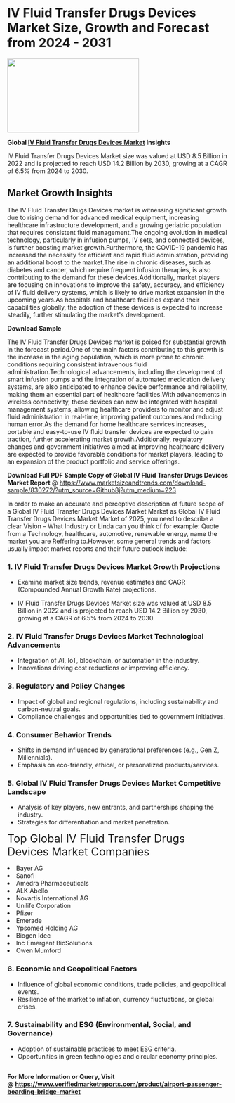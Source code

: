 <H1>IV Fluid Transfer Drugs Devices Market Size, Growth and Forecast from 2024 - 2031</H1><img class="aligncenter size-medium wp-image-584254" src="https://thirdeyenews.in/wp-content/uploads/2024/09/Global-Market-Research-300x168.jpeg" alt="" width="300" height="168" /><p><strong>Global&nbsp;<a href="https://www.marketsizeandtrends.com/download-sample/830272/?utm_source=Github8j?utm_medium=223">IV Fluid Transfer Drugs Devices Market</a> Insights</strong></p><p>IV Fluid Transfer Drugs Devices Market size was valued at USD 8.5 Billion in 2022 and is projected to reach USD 14.2 Billion by 2030, growing at a CAGR of 6.5% from 2024 to 2030.</p><p><h2>Market Growth Insights</h2> <p>The IV Fluid Transfer Drugs Devices market is witnessing significant growth due to rising demand for advanced medical equipment, increasing healthcare infrastructure development, and a growing geriatric population that requires consistent fluid management.The ongoing evolution in medical technology, particularly in infusion pumps, IV sets, and connected devices, is further boosting market growth.Furthermore, the COVID-19 pandemic has increased the necessity for efficient and rapid fluid administration, providing an additional boost to the market.The rise in chronic diseases, such as diabetes and cancer, which require frequent infusion therapies, is also contributing to the demand for these devices.Additionally, market players are focusing on innovations to improve the safety, accuracy, and efficiency of IV fluid delivery systems, which is likely to drive market expansion in the upcoming years.As hospitals and healthcare facilities expand their capabilities globally, the adoption of these devices is expected to increase steadily, further stimulating the market's development.</p> <p><strong>Download Sample</strong></p> <p>The IV Fluid Transfer Drugs Devices market is poised for substantial growth in the forecast period.One of the main factors contributing to this growth is the increase in the aging population, which is more prone to chronic conditions requiring consistent intravenous fluid administration.Technological advancements, including the development of smart infusion pumps and the integration of automated medication delivery systems, are also anticipated to enhance device performance and reliability, making them an essential part of healthcare facilities.With advancements in wireless connectivity, these devices can now be integrated with hospital management systems, allowing healthcare providers to monitor and adjust fluid administration in real-time, improving patient outcomes and reducing human error.As the demand for home healthcare services increases, portable and easy-to-use IV fluid transfer devices are expected to gain traction, further accelerating market growth.Additionally, regulatory changes and government initiatives aimed at improving healthcare delivery are expected to provide favorable conditions for market players, leading to an expansion of the product portfolio and service offerings.<p><span class=""><strong>Download Full PDF Sample Copy of Global IV Fluid Transfer Drugs Devices Market Report</strong> @ <a href="https://www.marketsizeandtrends.com/download-sample/830272/?utm_source=Github8j?utm_medium=223" target="_blank">https://www.marketsizeandtrends.com/download-sample/830272/?utm_source=Github8j?utm_medium=223</a></span></p><p>In order to make an accurate and perceptive description of future scope of a Global&nbsp;IV Fluid Transfer Drugs Devices Market Market as Global&nbsp;IV Fluid Transfer Drugs Devices Market Market of 2025, you need to describe a clear Vision &ndash; What Industry or Linda can you think of for example: Quote from a Technology, healthcare, automotive, renewable energy, name the market you are Reffering to.However, some general trends and factors usually impact market reports and their future outlook include:</p><h3>1.&nbsp;<strong>IV Fluid Transfer Drugs Devices Market Growth Projections</strong></h3><ul><li>Examine market size trends, revenue estimates and CAGR (Compounded Annual Growth Rate) projections.</li><li><p>IV Fluid Transfer Drugs Devices Market size was valued at USD 8.5 Billion in 2022 and is projected to reach USD 14.2 Billion by 2030, growing at a CAGR of 6.5% from 2024 to 2030.</p></li></ul><h3>2.&nbsp;<strong>IV Fluid Transfer Drugs Devices Market Technological Advancements</strong></h3><ul><li>Integration of AI, IoT, blockchain, or automation in the industry.</li><li>Innovations driving cost reductions or improving efficiency.</li></ul><h3>3.&nbsp;<strong>Regulatory and Policy Changes</strong></h3><ul><li>Impact of global and regional regulations, including sustainability and carbon-neutral goals.</li><li>Compliance challenges and opportunities tied to government initiatives.</li></ul><h3>4.&nbsp;<strong>Consumer Behavior Trends</strong></h3><ul><li>Shifts in demand influenced by generational preferences (e.g., Gen Z, Millennials).</li><li>Emphasis on eco-friendly, ethical, or personalized products/services.</li></ul><h3>5.&nbsp;<strong>Global IV Fluid Transfer Drugs Devices Market Competitive Landscape</strong></h3><ul><li>Analysis of key players, new entrants, and partnerships shaping the industry.</li><li>Strategies for differentiation and market penetration.</li></ul><p data-pm-slice="1 1 []"><span style="color: inherit; font-family: inherit; font-size: 25px;">Top Global IV Fluid Transfer Drugs Devices Market Companies</span></p><div class="" data-test-id=""><p><li> Bayer AG</li><li> Sanofi</li><li> Amedra Pharmaceuticals</li><li> ALK Abello</li><li> Novartis International AG</li><li> Unilife Corporation</li><li> Pfizer</li><li> Emerade</li><li> Ypsomed Holding AG</li><li> Biogen Idec</li><li> Inc Emergent BioSolutions</li><li> Owen Mumford</li></p></div><h3>6.&nbsp;<strong>Economic and Geopolitical Factors</strong></h3><ul><li>Influence of global economic conditions, trade policies, and geopolitical events.</li><li>Resilience of the market to inflation, currency fluctuations, or global crises.</li></ul><h3>7.&nbsp;<strong>Sustainability and ESG (Environmental, Social, and Governance)</strong></h3><ul><li>Adoption of sustainable practices to meet ESG criteria.</li><li>Opportunities in green technologies and circular economy principles.</li></ul><h2><strong style="font-size: 14px;">For More Information or Query, Visit @&nbsp;</strong><a style="background-color: #ffffff; font-size: 14px;" href="https://www.marketsizeandtrends.com/report/iv-fluid-transfer-drugs-devices-market/" target="_blank">https://www.verifiedmarketreports.com/product/airport-passenger-boarding-bridge-market</a></h2>